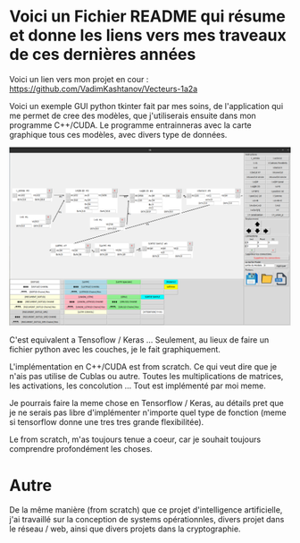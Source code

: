 # Voici un Fichier README qui résume et donne les liens vers mes traveaux de ces dernières années

Voici un lien vers mon projet en cour : https://github.com/VadimKashtanov/Vecteurs-1a2a

Voici un exemple GUI python tkinter fait par mes soins, de l'application qui me permet de cree des modèles, que j'utiliserais ensuite dans mon programme C++/CUDA. Le programme entrainneras avec la carte graphique tous ces modèles, avec divers type de données. 

![alt text](https://github.com/VadimKashtanov/Mes-Librairies/blob/main/_img.png)

C'est equivalent a Tensoflow / Keras ... Seulement, au lieux de faire un fichier python avec les couches, je le fait graphiquement.


L'implémentation en C++/CUDA est from scratch. Ce qui veut dire que je n'ais pas utilise de Cublas ou autre. Toutes les multiplications de matrices, les activations, les concolution ... Tout est implémenté par moi meme.

Je pourrais faire la meme chose en Tensorflow / Keras, au détails pret que je ne serais pas libre d'implémenter n'importe quel type de fonction (meme si tensorflow donne une tres tres grande flexibilitée).

Le from scratch, m'as toujours tenue a coeur, car je souhait toujours comprendre profondément les choses.

# Autre

De la même manière (from scratch) que ce projet d'intelligence artificielle, j'ai travaillé sur la conception de systems opérationnles, divers projet dans le réseau / web, ainsi que divers projets dans la cryptographie. 
